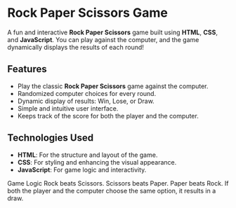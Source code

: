 # Rock Paper Scissors Game

A fun and interactive **Rock Paper Scissors** game built using **HTML**, **CSS**, and **JavaScript**. You can play against the computer, and the game dynamically displays the results of each round!

## Features

- Play the classic **Rock Paper Scissors** game against the computer.
- Randomized computer choices for every round.
- Dynamic display of results: Win, Lose, or Draw.
- Simple and intuitive user interface.
- Keeps track of the score for both the player and the computer.

## Technologies Used

- **HTML**: For the structure and layout of the game.
- **CSS**: For styling and enhancing the visual appearance.
- **JavaScript**: For game logic and interactivity.

Game Logic
Rock beats Scissors.
Scissors beats Paper.
Paper beats Rock.
If both the player and the computer choose the same option, it results in a draw.
